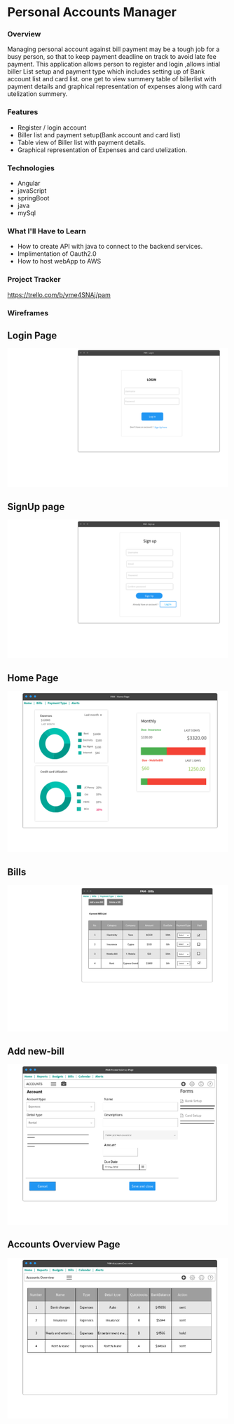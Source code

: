 # Personal Accounts Manager

### Overview
Managing personal account against bill payment may be a tough job for a busy person, so that to keep payment deadline on track to avoid late fee payment.
This application allows person to register and login ,allows intial biller List setup and payment type which includes setting up of Bank account list and card list.
one get to view summery table of billerlist with payment details and graphical representation of expenses along with card utelization summery.
### Features
* Register / login account
* Biller list and payment setup(Bank account and card list)
* Table view of Biller list with payment details.
* Graphical representation of Expenses and card utelization.
### Technologies
* Angular
* javaScript
* springBoot
* java
* mySql
### What I'll Have to Learn
* How to create API with java to connect to the backend services.
* Implimentation of Oauth2.0
* How to host webApp to AWS

### Project Tracker
https://trello.com/b/yme4SNAj/pam

### Wireframes

## Login Page
![alt text][img1]

[img1]: https://github.com/lakshmisharath31/liftoff-assignments-pam/blob/master/P2-Project_Outline/Login.png "Login Page"
## SignUp page
![alt text][img2]

[img2]: https://github.com/lakshmisharath31/liftoff-assignments-pam/blob/master/P2-Project_Outline/SignUp-page.png "SignUp page"
 

## Home Page
![alt text][img3]

[img3]: https://github.com/lakshmisharath31/liftoff-assignments-pam/blob/master/P2-Project_Outline/homePage.png "Home Page"

## Bills
![alt text][img4]

[img4]: https://github.com/lakshmisharath31/liftoff-assignments-pam/blob/master/P2-Project_Outline/Bills_01.png "Bills"

## Add new-bill 
![alt text][img5]

[img5]: https://github.com/lakshmisharath31/liftoff-assignments-pam/blob/master/P2-Project_Outline/AccountSetupPage.png "Add new-bill "
## Accounts Overview Page
![alt text][img6]

[img6]: https://github.com/lakshmisharath31/liftoff-assignments-pam/blob/master/P2-Project_Outline/AccountsOverview.png "Accounts Overview Page"
